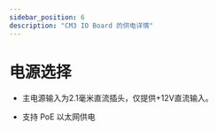 ```yaml
---
sidebar_position: 6
description: "CM3 IO Board 的供电详情"
---
```


# 电源选择

- 主电源输入为2.1毫米直流插头，仅提供+12V直流输入。

- 支持 PoE 以太网供电
